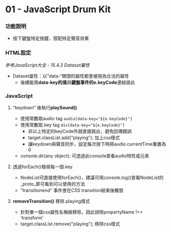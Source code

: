 # 01 - JavaScript Drum Kit

### 功能說明
* 按下鍵盤特定按鍵，搭配特定聲音效果

### HTML設定
*參考JavaScript大全 - 15.4.3 Dataset屬性*
  * Dataset屬性：以”data-“開頭的屬性都會被視為合法的屬性
	  * 後續能用**data-key的值**與**鍵盤事件的e.keyCode**連結彼此

### JavaScript
1. “keydown” 後執行**playSound()**
	* 使用常數取audio tag `audio[data-key="${e.keyCode}"]`
	* 使用常數取.key tag `div[data-key="${e.keyCode}"]`
		* 非以上特定的keyCode外就直接跳出，避免回傳錯誤
		* target.classList.add("playing"); 加上css樣式
		* 讓keydown與聲音同步，設定每次按下時將audio.currentTime重置為0
	* console.dir(any object);  可透過此console查看audio特性或元素

2. 透過forEach()檢視每一個.key
	* NodeList可直接使用forEach()，建議可用console.log()查看NodeList的_proto_即可看到可以使用的方法
	* ”transitionend” 事件會在CSS transition結束後觸發
	
3. **removeTransition()** 移除.playing樣式
	* 針對單一個css屬性名稱做移除，因此排除propertyName !== ‘transform’
	* target.classList.remove("playing"); 移除css樣式





